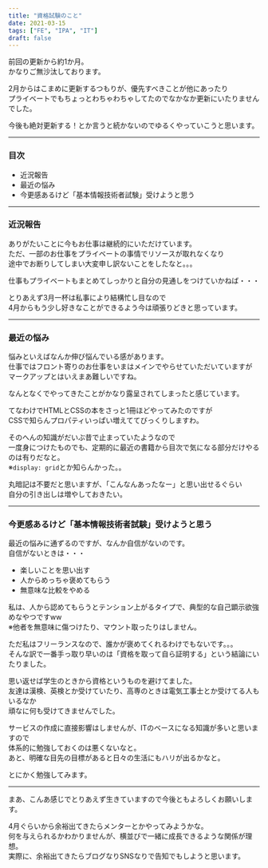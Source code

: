 ```yaml
---
title: "資格試験のこと"
date: 2021-03-15
tags: ["FE", "IPA", "IT"]
draft: false
---
```


前回の更新から約1か月。  
かなりご無沙汰しております。  

2月からはこまめに更新するつもりが、優先すべきことが他にあったり  
プライベートでもちょっとわちゃわちゃしてたのでなかなか更新にいたりませんでした。  

今後も絶対更新する！とか言うと続かないのでゆるくやっていこうと思います。  

---

### 目次

- 近況報告
- 最近の悩み
- 今更感あるけど「基本情報技術者試験」受けようと思う

---

### 近況報告

ありがたいことに今もお仕事は継続的にいただけています。  
ただ、一部のお仕事をプライベートの事情でリソースが取れなくなり  
途中でお断りしてしまい大変申し訳ないことをしたなと。。。  

仕事もプライベートもまとめてしっかりと自分の見通しをつけていかねば・・・  

とりあえず3月一杯は私事により結構忙し目なので  
4月からもう少し好きなことができるよう今は頑張りどきと思っています。  

---

### 最近の悩み

悩みといえばなんか伸び悩んでいる感があります。  
仕事ではフロント寄りのお仕事をいまはメインでやらせていただいていますが  
マークアップとはいえまあ難しいですね。  

なんとなくでやってきたことがかなり露呈されてしまったと感じています。  

てなわけでHTMLとCSSの本をさっと1冊ほどやってみたのですが  
CSSで知らんプロパティいっぱい増えててびっくりしますわ。  

そのへんの知識がだいぶ昔で止まっていたようなので  
一度身につけたものでも、定期的に最近の書籍から目次で気になる部分だけやるのは有りだなと。  
※`display: grid`とか知らんかった。。  

丸暗記は不要だと思いますが、「こんなんあったなー」と思い出せるぐらい  
自分の引き出しは増やしておきたい。  

---

### 今更感あるけど「基本情報技術者試験」受けようと思う

最近の悩みに通ずるのですが、なんか自信がないのです。  
自信がないときは・・・  

- 楽しいことを思い出す
- 人からめっちゃ褒めてもらう
- 無意味な比較をやめる

私は、人から認めてもらうとテンション上がるタイプで、典型的な自己顕示欲強めなやつですww  
※他者を無意味に傷つけたり、マウント取ったりはしません。  

ただ私はフリーランスなので、誰かが褒めてくれるわけでもないです。。。  
そんな訳で一番手っ取り早いのは「資格を取って自ら証明する」という結論にいたりました。  

思い返せば学生のときから資格というものを避けてました。  
友達は漢検、英検とか受けていたり、高専のときは電気工事士とか受けてる人もいるなか  
頑なに何も受けてきませんでした。  

サービスの作成に直接影響はしませんが、ITのベースになる知識が多いと思いますので  
体系的に勉強しておくのは悪くないなと。  
あと、明確な目先の目標があると日々の生活にもハリが出るかなと。  

とにかく勉強してみます。

---

まあ、こんあ感じでとりあえず生きていますので今後ともよろしくお願いします。  

4月ぐらいから余裕出てきたらメンターとかやってみようかな。  
何を与えられるかわかりませんが、横並びで一緒に成長できるような関係が理想。  
実際に、余裕出てきたらブログなりSNSなりで告知でもしようと思います。  
